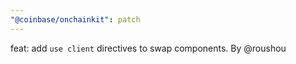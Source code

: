 ```yaml
---
"@coinbase/onchainkit": patch
---
```


feat: add `use client` directives to swap components. By @roushou
